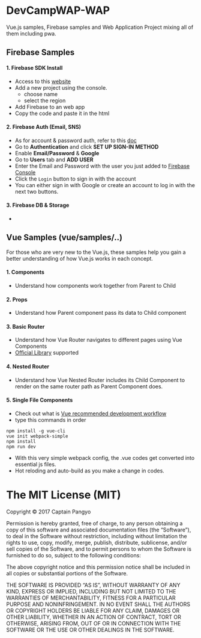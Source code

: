 # DevCampWAP-WAP
Vue.js samples, Firebase samples and Web Application Project mixing all of them including pwa.

## Firebase Samples
#### 1. Firebase SDK Install
- Access to this [website](https://console.firebase.google.com/)
- Add a new project using the console.
  - choose name
  - select the region
- Add Firebase to an web app
- Copy the code and paste it in the html

#### 2. Firebase Auth (Email, SNS)
- As for account & password auth, refer to this [doc](https://firebase.google.com/docs/auth/web/password-auth)
- Go to **Authentication** and click **SET UP SIGN-IN METHOD**
- Enable **Email/Password** & **Google**
- Go to **Users** tab and **ADD USER**
- Enter the Email and Password with the user you just added to [Firebase Console](https://console.firebase.google.com/)
- Click the `Login` button to sign in with the account
- You can either sign in with Google or create an account to log in with the next two buttons.

#### 3. Firebase DB & Storage
- 


## Vue Samples (vue/samples/..)
For those who are very new to the Vue.js, these samples help you gain a better understanding of how Vue.js works in each concept.

#### 1. Components
- Understand how components work together from Parent to Child

#### 2. Props
- Understand how Parent component pass its data to Child component

#### 3. Basic Router
- Understand how Vue Router navigates to different pages using Vue Components
- [Official Library](https://github.com/vuejs/vue-router) supported

#### 4. Nested Router
- Understand how Vue Nested Router includes its Child Component to render on the same router path as Parent Component does.

#### 5. Single File Components
- Check out what is [Vue recommended development workflow]()
- type this commands in order

```text
npm install -g vue-cli
vue init webpack-simple
npm install
npm run dev
```

- With this very simple webpack config, the .vue codes get converted into essential js files.
- Hot reloding and auto-build as you make a change in codes.

# The MIT License (MIT)
Copyright © 2017 Captain Pangyo

Permission is hereby granted, free of charge, to any person obtaining a copy of this software and associated documentation files (the “Software”), to deal in the Software without restriction, including without limitation the rights to use, copy, modify, merge, publish, distribute, sublicense, and/or sell copies of the Software, and to permit persons to whom the Software is furnished to do so, subject to the following conditions:

The above copyright notice and this permission notice shall be included in all copies or substantial portions of the Software.

THE SOFTWARE IS PROVIDED “AS IS”, WITHOUT WARRANTY OF ANY KIND, EXPRESS OR IMPLIED, INCLUDING BUT NOT LIMITED TO THE WARRANTIES OF MERCHANTABILITY, FITNESS FOR A PARTICULAR PURPOSE AND NONINFRINGEMENT. IN NO EVENT SHALL THE AUTHORS OR COPYRIGHT HOLDERS BE LIABLE FOR ANY CLAIM, DAMAGES OR OTHER LIABILITY, WHETHER IN AN ACTION OF CONTRACT, TORT OR OTHERWISE, ARISING FROM, OUT OF OR IN CONNECTION WITH THE SOFTWARE OR THE USE OR OTHER DEALINGS IN THE SOFTWARE.
